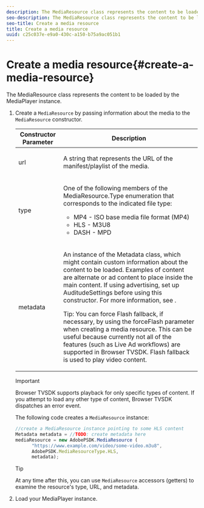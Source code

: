 ```yaml
---
description: The MediaResource class represents the content to be loaded by the MediaPlayer instance.
seo-description: The MediaResource class represents the content to be loaded by the MediaPlayer instance.
seo-title: Create a media resource
title: Create a media resource
uuid: c25c037e-e9a0-430c-a150-b75a9ac051b1
---
```


# Create a media resource{#create-a-media-resource}

The MediaResource class represents the content to be loaded by the MediaPlayer instance.

1. Create a `MediaResource` by passing information about the media to the `MediaResource` constructor.

   <table id="table_DD0D5D9129D54F73881399B9B4FF546A"> 
    <thead> 
    <tr> 
    <th colname="col1" class="entry"> Constructor Parameter </th> 
    <th colname="col2" class="entry"> Description </th> 
    </tr> 
    </thead>
    <tbody> 
    <tr> 
    <td colname="col1"> <p>url </p> </td> 
    <td colname="col2"> <p>A string that represents the URL of the manifest/playlist of the media. </p> </td> 
    </tr> 
    <tr> 
    <td colname="col1"> <p>type </p> </td> 
    <td colname="col2"> <p>One of the following members of the <span class="codeph"> MediaResource.Type </span> enumeration that corresponds to the indicated file type: </p> <p> 
    <ul id="ul_E9689FA06DC94BF4848F16E1F2F01A59"> 
    <li id="li_83A14B96CDC648C6AF6F5FA745343E1F"> <span class="codeph"> MP4 </span> - ISO base media file format (MP4) </li> 
    <li id="li_FCD355151515412D9A78C3815DD09129"> <span class="codeph"> HLS </span> - M3U8 </li> 
    <li id="li_9D3D306D49264830AC6EFB1F49524A3B"> <span class="codeph"> DASH </span> - MPD </li> 
    </ul> </p> <p></p> </td> 
    </tr> 
    <tr> 
    <td colname="col1"> <p>metadata </p> </td> 
    <td colname="col2"> <p>An instance of the <span class="codeph"> Metadata </span> class, which might contain custom information about the content to be loaded. Examples of content are alternate or ad content to place inside the main content. If using advertising, set up <span class="codeph"> AuditudeSettings </span> before using this constructor. For more information, see <a keyref="ad-insertion-metadata"></a>. </p> <p>Tip:  You can force Flash fallback, if necessary, by using the <span class="codeph"> forceFlash </span> parameter when creating a media resource. This can be useful because currently not all of the features (such as Live Ad workflows) are supported in Browser TVSDK. Flash fallback is used to play video content. </p> </td> 
    </tr> 
    </tbody> 
   </table>

   >[!IMPORTANT]
   >
   >Browser TVSDK supports playback for only specific types of content. If you attempt to load any other type of content, Browser TVSDK dispatches an error event.

   The following code creates a `MediaResource` instance:

   ```js
   //create a MediaResource instance pointing to some HLS content 
   Metadata metadata = //TODO: create metadata here 
   mediaResource = new AdobePSDK.MediaResource ( 
         "https://www.example.com/video/some-video.m3u8", 
         AdobePSDK.MediaResourceType.HLS,  
         metadata);
   ```

   >[!TIP]
   >
   >At any time after this, you can use `MediaResource` accessors (getters) to examine the resource's type, URL, and metadata.

1. Load your MediaPlayer instance.

<!--Note: There seems to be a missing cross-reference here -->

